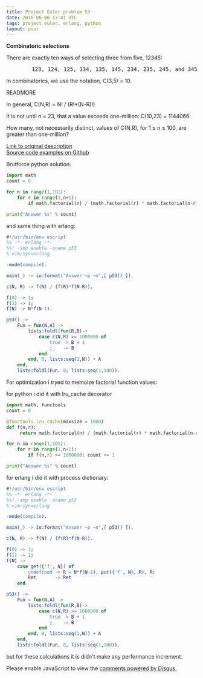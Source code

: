 ```yaml
---
title: Project Euler problem 53
date: 2016-06-06 17:41 UTC
tags: project euler, erlang, python
layout: post
---
```


<b>Combinatoric selections</b>

There are exactly ten ways of selecting three from five, 12345:

<pre>
        123, 124, 125, 134, 135, 145, 234, 235, 245, and 345
</pre>

In combinatorics, we use the notation, C(3,5) = 10.

READMORE

In general, C(N,R) = N! / (R!*(N-R)!)

It is not until n = 23, that a value exceeds one-million: C(10,23) = 1144066.

How many, not necessarily distinct, values of  C(N,R), for 1 ≤ n ≤ 100, are greater than one-million?


[Link to original description](https://projecteuler.net/problemi=53)<br/>
[Source code examples on Github](https://github.com/mijkenator/pr_euler/tree/master/p53)<br>

Brutforce python solution:

```python
import math
count = 0

for n in range(1,101):
    for r in range(1,n+1):
        if math.factorial(n) / (math.factorial(r) * math.factorial(n-r)) >= 1000000: count += 1

print("Answer %s" % count)

```

and same thing with erlang:

```erlang
#!/usr/bin/env escript
%% -*- erlang -*-
%%! -smp enable -sname p53
% vim:syn=erlang

-mode(compile).

main(_) -> io:format("Answer ~p ~n",[ p53() ]).

c(N, R) -> f(N) / (f(R)*f(N-R)).

f(0) -> 1;
f(1) -> 1;
f(N) -> N*f(N-1).

p53() ->
    Fun = fun(N,A) ->
        lists:foldl(fun(R,B)->
            case c(N,R) >= 1000000 of
                true -> B + 1
                ;_   -> B
            end
        end, 0, lists:seq(1,N)) + A
    end,
    lists:foldl(Fun, 0, lists:seq(1,100)).

```

For optimization i tryed to memoize factorial function values:

for python i did it with lru_cache decorator

```python
import math, functools
count = 0

@functools.lru_cache(maxsize = 1000)
def f(n,r):
     return math.factorial(n) / (math.factorial(r) * math.factorial(n-r)) 

for n in range(1,101):
    for r in range(1,n+1):
        if f(n,r) >= 1000000: count += 1

print("Answer %s" % count)
```

for erlang i did it with process dictionary:

```erlang
#!/usr/bin/env escript
%% -*- erlang -*-
%%! -smp enable -sname p53
% vim:syn=erlang

-mode(compile).

main(_) -> io:format("Answer ~p ~n",[ p53() ]).

c(N, R) -> f(N) / (f(R)*f(N-R)).

f(0) -> 1;
f(1) -> 1;
f(N) ->
    case get({'f', N}) of
        undefined -> R = N*f(N-1), put({'f', N}, R), R;
        Ret       -> Ret
    end.

p53() ->
    Fun = fun(N,A) ->
        lists:foldl(fun(R,B)->
            case c(N,R) >= 1000000 of
                true -> B + 1
                ;_   -> B
            end
        end, 0, lists:seq(1,N)) + A
    end,
    lists:foldl(Fun, 0, lists:seq(1,100)).

```

but for these calculations it is didn't make any performance increment.

<div id="disqus_thread"></div>
<script>
/**
* RECOMMENDED CONFIGURATION VARIABLES: EDIT AND UNCOMMENT THE SECTION BELOW TO INSERT DYNAMIC VALUES FROM YOUR PLATFORM OR CMS.
* LEARN WHY DEFINING THESE VARIABLES IS IMPORTANT: https://disqus.com/admin/universalcode/#configuration-variables
*/
/*
var disqus_config = function () {
    this.page.url = '2016/06/06/erlang-python-project-euler-53/'; // Replace PAGE_URL with your page's canonical URL variable
    this.page.identifier = 'pep53'; // Replace PAGE_IDENTIFIER with your page's unique identifier variable
};
*/
(function() { // DON'T EDIT BELOW THIS LINE
var d = document, s = d.createElement('script');

s.src = '//mijkenator.disqus.com/embed.js';

s.setAttribute('data-timestamp', +new Date());
(d.head || d.body).appendChild(s);
})();
</script>
<noscript>Please enable JavaScript to view the <a href="https://disqus.com/?ref_noscript" rel="nofollow">comments powered by Disqus.</a></noscript>


